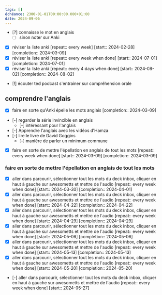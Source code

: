 ```yaml
---
tags: []
échéance: 2300-01-01T00:00:00.000+01:00
date: 2024-09-06
---
```

- [?] connaisse le mot en anglais 
	- [ ] sinon noter sur Anki 
- [x] réviser la liste anki  [repeat:: every week]  [start:: 2024-02-28]  [completion:: 2024-03-09]
- [X] réviser la liste anki  [repeat:: every week when done]  [start:: 2024-07-01]  [completion:: 2024-07-01]
- [X] réviser la liste anki  [repeat:: every 4 days when done]  [start:: 2024-08-02]  [completion:: 2024-08-02]

- [!] écouter ted podcast s'entrainer sur compréhension orale

## comprendre l'anglais
- [X] faire en sorte qu'Anki épelle les mots anglais  [completion:: 2024-03-09]
- [-] regarder la série invincible en anglais  
	- [-] intéressant pour l'anglais
- [-] Apprendre l'anglais avec les vidéos d'Hamza 
- [-] lire le livre de David Goggins 
	- [-] manière de parler un minimum commune

- [x] faire en sorte de mettre l'épellation en anglais de tout les mots  [repeat:: every week when done]  [start:: 2024-03-09]  [completion:: 2024-03-09]
### faire en sorte de mettre l'épellation en anglais de tout les mots 
- [X] aller dans parcourir, sélectionner tout les mots du deck inbox, cliquer en haut à gauche sur awesometts et mettre de l'audio  [repeat:: every week when done]  [start:: 2024-03-30]  [completion:: 2024-04-01]
- [X] aller dans parcourir, sélectionner tout les mots du deck inbox, cliquer en haut à gauche sur awesometts et mettre de l'audio  [repeat:: every week when done]  [start:: 2024-04-22]  [completion:: 2024-04-22]
- [X] aller dans parcourir, sélectionner tout les mots du deck inbox, cliquer en haut à gauche sur awesometts et mettre de l'audio  [repeat:: every week when done]  [start:: 2024-04-29]  [completion:: 2024-04-29]
- [X] aller dans parcourir, sélectionner tout les mots du deck inbox, cliquer en haut à gauche sur awesometts et mettre de l'audio  [repeat:: every week when done]  [start:: 2024-05-06]  [completion:: 2024-05-06]
- [X] aller dans parcourir, sélectionner tout les mots du deck inbox, cliquer en haut à gauche sur awesometts et mettre de l'audio  [repeat:: every week when done]  [start:: 2024-05-13]  [completion:: 2024-05-13]
- [X] aller dans parcourir, sélectionner tout les mots du deck inbox, cliquer en haut à gauche sur awesometts et mettre de l'audio  [repeat:: every week when done]  [start:: 2024-05-20]  [completion:: 2024-05-20]
- [-] aller dans parcourir, sélectionner tout les mots du deck inbox, cliquer en haut à gauche sur awesometts et mettre de l'audio  [repeat:: every week when done]  [start:: 2024-05-27]